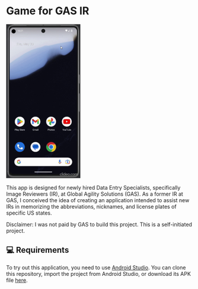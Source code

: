# Game for GAS IR
<img src="readme/game_for_gas_ss.gif" alt="Game for GAS IR App" width="200" />

This app is designed for newly hired Data Entry Specialists, specifically
Image Reviewers (IR), at Global Agility Solutions (GAS). As a former IR at GAS, I
conceived the idea of creating an application intended to assist new IRs in memorizing
the abbreviations, nicknames, and license plates of specific US states.

Disclaimer: I was not paid by GAS to build this project. This is a self-initiated project.

💻 Requirements
------------
To try out this application, you need to use [Android Studio](https://developer.android.com/studio).
You can clone this repository, import the project from Android Studio, or download its APK file [here](https://drive.google.com/file/d/1V2od2P5r6CwxoITo1DeFBq7RThasw629/view?usp=sharing).